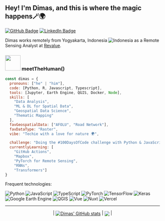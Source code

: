 ## Hey! I'm Dimas, and this is where the magic happens🪄🌍
[![GitHub Badge](https://img.shields.io/github/followers/dmxsan?style=social)](https://github.com/dimasmaulana99?tab=followers)
[![LinkedIn Badge](https://img.shields.io/badge/My-LinkedIn-blue)](https://www.linkedin.com/in/dimasmaulana99)

Dimas works remotely from Yogyakarta, Indonesia ![Indonesia](https://raw.githubusercontent.com/stevenrskelton/flag-icon/master/png/16/country-4x3/id.png "Indonesia") as a Remote Sensing Analyst at [Revalue](https://revalue.earth/).
### <img src="https://media4.giphy.com/media/v1.Y2lkPTc5MGI3NjExNDNnOGszYnY5amp5MWxueG45MHpieWNjNG5wMGV6MHpma2lwZTZ0YiZlcD12MV9pbnRlcm5hbF9naWZfYnlfaWQmY3Q9cw/LSG23wzclSytSfwUA2/giphy.gif" width="50"> meetTheHuman()

```javascript
const dimas = {
  pronouns: ["he" | "him"],
  code: [Python, R, Javascript, Typescript],
  tools: [Jupyter, Earth Engine, QGIS, Docker, Node],
  skills: [
    "Data Analysis",
    "ML & DL for Spatial Data",
    "Geospatial Data Science",
    "Thematic Mapping"
  ],
  favGeospatialData: ["AFOLU", "Road Network"],
  favDataType: "Raster",
  vibe: "Techie with a love for nature 🌍",

  challenge: "Doing the #100DaysOfCode challenge with Python & JavaScript",
  currentlyLearning: [
    "GitHub Actions",
    "Mapbox",
    "PyTorch for Remote Sensing",
    "RNNs",
    "Transformers"]
}
```

Frequent technologies:
<p>
  <!-- Core Languages -->
  <img alt="Python" src="https://img.shields.io/badge/-Python-3670A0?style=flat-square&logo=python&logoColor=ffdd54" />
  <img alt="JavaScript" src="https://img.shields.io/badge/-JavaScript-F7DF1E?style=flat-square&logo=javascript&logoColor=black" />
  <img alt="TypeScript" src="https://img.shields.io/badge/-TypeScript-3178C6?style=flat-square&logo=typescript&logoColor=white" />
  
  <!-- ML + Geospatial -->
  <img alt="PyTorch" src="https://img.shields.io/badge/-PyTorch-EE4C2C?style=flat-square&logo=pytorch&logoColor=white" />
  <img alt="TensorFlow" src="https://img.shields.io/badge/-TensorFlow-FF6F00?style=flat-square&logo=tensorflow&logoColor=white" />
  <img alt="Keras" src="https://img.shields.io/badge/-Keras-D00000?style=flat-square&logo=keras&logoColor=white" />
  <img alt="Google Earth Engine" src="https://img.shields.io/badge/-Google%20Earth%20Engine-4285F4?style=flat-square&logo=googleearthengine&logoColor=white" />
  <img alt="QGIS" src="https://img.shields.io/badge/-QGIS-589933?style=flat-square&logo=qgis&logoColor=white" />
  
  <!-- Web & Deployment -->
  <img alt="Vue" src="https://img.shields.io/badge/-Vue-4FC08D?style=flat-square&logo=vue.js&logoColor=white" />
  <img alt="Nuxt" src="https://img.shields.io/badge/-Nuxt-00DC82?style=flat-square&logo=nuxt&logoColor=white" />
  <img alt="Vercel" src="https://img.shields.io/badge/-Vercel-000000?style=flat-square&logo=vercel&logoColor=white" />
</p>


---
<div align="center">
  | <a href="https://github.com/dmxsan/github-readme-stats"><img align="center" src="https://dmxsan-github-stats.vercel.app/api?username=dmxsan&show_icons=true&include_all_commits=true&theme=react&hide_border=true&rank_icon=percentile&custom_title=Dimas%27+GitHub+Stats&cache_seconds=300" alt="Dimas' GitHub stats" /></a> | <a href="https://github.com/dmxsan/github-readme-stats"><img align="center" src="https://dmxsan-github-stats.vercel.app/api/top-langs/?username=dmxsan&layout=compact&theme=react&hide=go,html,css,tex&hide_border=true&cache_seconds=300)" /></a> |
</div>
